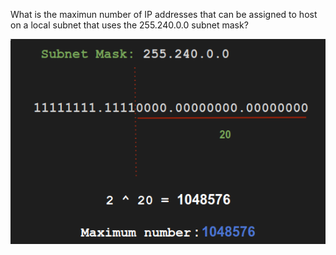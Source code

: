 What is the maximun number of IP addresses that can be assigned to host on a local subnet that uses the 255.240.0.0 subnet mask?


![alt text](maximum_number.png)